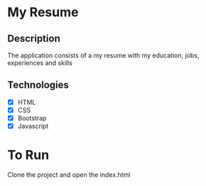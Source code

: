 # My Resume

## Description

The application consists of a my resume with my education, jobs, experiences and skills

## Technologies
- [x]  HTML
- [x] CSS
- [x] Bootstrap
- [x] Javascript

# To Run

Clone the project and open the index.html


